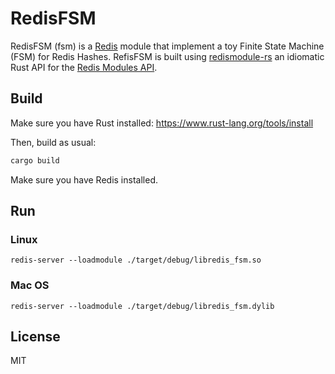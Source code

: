 # RedisFSM

RedisFSM (fsm) is a [Redis](https://redis.io/) module that implement a toy Finite State Machine (FSM)
for Redis Hashes.
RefisFSM is built using [redismodule-rs](https://crates.io/crates/redis-module) an idiomatic Rust API
for the [Redis Modules API](https://redis.io/docs/reference/modules/).

## Build

Make sure you have Rust installed:
https://www.rust-lang.org/tools/install

Then, build as usual:

```bash
cargo build
```

Make sure you have Redis installed.

## Run

### Linux

```
redis-server --loadmodule ./target/debug/libredis_fsm.so
```

### Mac OS

```
redis-server --loadmodule ./target/debug/libredis_fsm.dylib
```

## License

MIT
